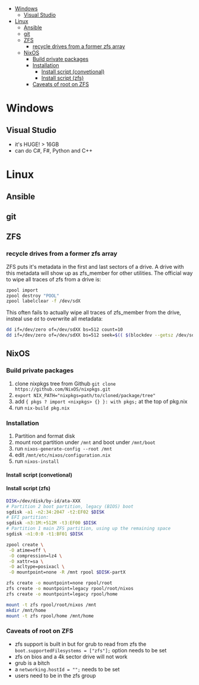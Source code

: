 - [Windows](#windows)
  - [Visual Studio](#visual-studio)
- [Linux](#linux)
  - [Ansible](#ansible)
  - [git](#git)
  - [ZFS](#zfs)
    - [recycle drives from a former zfs array](#recycle-drives-from-a-former-zfs-array)
  - [NixOS](#nixos)
    - [Build private packages](#build-private-packages)
    - [Installation](#installation)
      - [Install script (convetional)](#install-script-convetional)
      - [Install script (zfs)](#install-script-zfs)
    - [Caveats of root on ZFS](#caveats-of-root-on-zfs)

# Windows
## Visual Studio
- it's HUGE! > 16GB
- can do C#, F#, Python and C++
# Linux
## Ansible
## git
## ZFS
### recycle drives from a former zfs array
ZFS puts it's metadata in the first and last sectors of a drive. A drive with this metadata will show up as zfs_member for other utilities. The official way to wipe all traces of zfs from a drive is:

``` bash
zpool import
zpool destroy "POOL"
zpool labelclear -f /dev/sdX
```
This often fails to actually wipe all traces of zfs_member from the drive, insteal use `dd` to overwrite all metadata:

```bash
dd if=/dev/zero of=/dev/sdXX bs=512 count=10
dd if=/dev/zero of=/dev/sdXX bs=512 seek=$(( $(blockdev --getsz /dev/sdXX) - 4096 )) count=1M
```

## NixOS
### Build private packages
1. clone nixpkgs tree from Github `git clone https://github.com/NixOS/nixpkgs.git`
2. `export NIX_PATH="nixpkgs=path/to/cloned/package/tree"`
3. add `{ pkgs ? import <nixpkgs> {} }:
        with pkgs;` at the top of pkg.nix
4. run `nix-build pkg.nix`
   
### Installation
1. Partition and format disk
2. mount root partition under `/mnt` and boot under `/mnt/boot`
3. run `nixos-generate-config --root /mnt`
4. edit `/mnt/etc/nixos/configuration.nix`
5. run `nixos-install`

#### Install script (convetional)
#### Install script (zfs)
```bash
DISK=/dev/disk/by-id/ata-XXX
# Partition 2 boot partition, legacy (BIOS) boot
sgdisk -a1 -n2:34:2047 -t2:EF02 $DISK
# EFI partition:
sgdisk -n3:1M:+512M -t3:EF00 $DISK
# Partition 1 main ZFS partition, using up the remaining space
sgdisk -n1:0:0 -t1:BF01 $DISK

zpool create \
 -O atime=off \
 -O compression=lz4 \
 -O xattr=sa \
 -O acltype=posixacl \
 -O mountpoint=none -R /mnt rpool $DISK-partX

zfs create -o mountpoint=none rpool/root
zfs create -o mountpoint=legacy rpool/root/nixos
zfs create -o mountpoint=legacy rpool/home

mount -t zfs rpool/root/nixos /mnt
mkdir /mnt/home
mount -t zfs rpool/home /mnt/home
```
### Caveats of root on ZFS
- zfs support is built in but for grub to read from zfs the `boot.supportedFilesystems = ["zfs"];` option needs to be set
- zfs on bios and a 4k sector drive will not work
- grub is a bitch
- a `networking.hostId = "";` needs to be set
- users need to be in the zfs group
